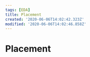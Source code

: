 ```yaml
---
tags: [EDA]
title: Placement
created: '2020-06-06T14:02:42.323Z'
modified: '2020-06-06T14:02:46.858Z'
---
```


# Placement
